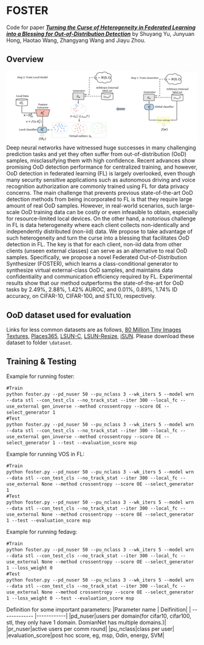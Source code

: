 # FOSTER
Code for paper [***Turning the Curse of Heterogeneity in Federated Learning into a Blessing for Out-of-Distribution Detection***](https://openreview.net/pdf?id=mMNimwRb7Gr) by Shuyang Yu, Junyuan Hong, Haotao Wang, Zhangyang Wang and Jiayu Zhou.

## Overview
![FOSTER illustration](framework.png)
Deep neural networks have witnessed huge successes in many challenging prediction tasks and yet they often suffer from out-of-distribution (OoD) samples,
misclassifying them with high confidence. Recent advances show promising OoD detection performance for centralized training, and however, OoD detection in
federated learning (FL) is largely overlooked, even though many security sensitive applications such as autonomous driving and voice recognition authorization are commonly trained using FL for data privacy concerns. The main challenge that prevents previous state-of-the-art OoD detection methods from being incorporated to FL is that they require large amount of real OoD samples. However, in real-world scenarios, such large-scale OoD training data can be costly or even infeasible to obtain, especially for resource-limited local devices. On the other hand, a notorious challenge in FL is data heterogeneity where each client collects non-identically and independently distributed (non-iid) data. We propose to take advantage of such heterogeneity and turn the curse into a blessing that facilitates OoD detection in FL. The key is that for each client, non-iid data from other clients (unseen external classes) can serve as an alternative to real OoD samples. Specifically, we propose a novel Federated Out-of-Distribution Synthesizer (FOSTER), which learns a class-conditional generator to synthesize virtual external-class OoD samples, and maintains data confidentiality and communication efficiency required by FL. Experimental results show that our method outperforms the state-of-the-art for OoD tasks by 2.49%, 2.88%, 1.42% AUROC, and 0.01%, 0.89%, 1.74% ID accuracy, on CIFAR-10, CIFAR-100, and STL10, respectively. 

## OoD dataset used for evaluation
Links for less common datasets are as follows, [80 Million Tiny Images](http://horatio.cs.nyu.edu/mit/tiny/data/tiny_images.bin)
[Textures](https://www.robots.ox.ac.uk/~vgg/data/dtd/), [Places365](http://places2.csail.mit.edu/download.html), [LSUN-C](https://www.dropbox.com/s/fhtsw1m3qxlwj6h/LSUN.tar.gz), [LSUN-Resize](https://www.dropbox.com/s/moqh2wh8696c3yl/LSUN_resize.tar.gz), [iSUN](https://www.dropbox.com/s/ssz7qxfqae0cca5/iSUN.tar.gz).
Please download these dataset to folder ``\dataset``.

## Training & Testing
Example for running foster:
```
#Train
python foster.py --pd_nuser 50 --pu_nclass 3 --wk_iters 5 --model wrn --data stl --con_test_cls --no_track_stat --iter 300 --local_fc --use_external gen_inverse --method crossentropy --score OE --select_generator 1
#Test
python foster.py --pd_nuser 50 --pu_nclass 3 --wk_iters 5 --model wrn --data stl --con_test_cls --no_track_stat --iter 300 --local_fc --use_external gen_inverse --method crossentropy --score OE --select_generator 1 --test --evaluation_score msp
```
Example for running VOS in FL:
```
#Train
python foster.py --pd_nuser 50 --pu_nclass 3 --wk_iters 5 --model wrn --data stl --con_test_cls --no_track_stat --iter 300 --local_fc --use_external None --method crossentropy --score OE --select_generator 1
#Test
python foster.py --pd_nuser 50 --pu_nclass 3 --wk_iters 5 --model wrn --data stl --con_test_cls --no_track_stat --iter 300 --local_fc --use_external None --method crossentropy --score OE --select_generator 1 --test --evaluation_score msp
```
Example for running fedavg:
```
#Train
python foster.py --pd_nuser 50 --pu_nclass 3 --wk_iters 5 --model wrn --data stl --con_test_cls --no_track_stat --iter 300 --local_fc --use_external None --method crossentropy --score OE --select_generator 1 --loss_weight 0
#Test
python foster.py --pd_nuser 50 --pu_nclass 3 --wk_iters 5 --model wrn --data stl --con_test_cls --no_track_stat --iter 300 --local_fc --use_external None --method crossentropy --score OE --select_generator 1 --loss_weight 0 --test --evaluation_score msp
```

Definition for some important parameters:
|Parameter name | Deifinition|
| ------------- |------------|
|pd_nuser|users per domain(for cifar10, cifar100, stl, they only have 1 domain. DomianNet has multiple domains.)|
|pr_nuser|active users per comm round|
|pu_nclass|class per user|
|evaluation_score|post hoc score, eg, msp, Odin, energy, SVM|
